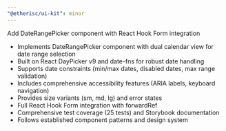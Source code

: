 ```yaml
---
"@etherisc/ui-kit": minor
---
```


Add DateRangePicker component with React Hook Form integration

- Implements DateRangePicker component with dual calendar view for date range selection
- Built on React DayPicker v9 and date-fns for robust date handling
- Supports date constraints (min/max dates, disabled dates, max range validation)
- Includes comprehensive accessibility features (ARIA labels, keyboard navigation)
- Provides size variants (sm, md, lg) and error states
- Full React Hook Form integration with forwardRef
- Comprehensive test coverage (25 tests) and Storybook documentation
- Follows established component patterns and design system
